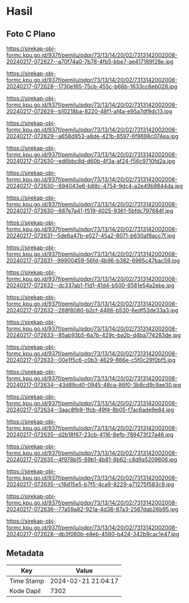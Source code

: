 # Hasil

## Foto C Plano

https://sirekap-obj-formc.kpu.go.id/937f/pemilu/pdpr/73/13/14/20/02/7313142002008-20240217-072627--a70f74a0-7b78-4fb5-bbe7-ae417189f28e.jpg

https://sirekap-obj-formc.kpu.go.id/937f/pemilu/pdpr/73/13/14/20/02/7313142002008-20240217-072628--1730e165-75cb-455c-b66b-1633cc6eb028.jpg

https://sirekap-obj-formc.kpu.go.id/937f/pemilu/pdpr/73/13/14/20/02/7313142002008-20240217-072629--b10218ba-8220-48f1-af4a-e95a7df9dc13.jpg

https://sirekap-obj-formc.kpu.go.id/937f/pemilu/pdpr/73/13/14/20/02/7313142002008-20240217-072629--a658d953-a8de-421b-8597-6f9698c074ea.jpg

https://sirekap-obj-formc.kpu.go.id/937f/pemilu/pdpr/73/13/14/20/02/7313142002008-20240217-072630--ed6bbc8d-d60b-4f3a-af24-f56c9710fd2a.jpg

https://sirekap-obj-formc.kpu.go.id/937f/pemilu/pdpr/73/13/14/20/02/7313142002008-20240217-072630--694043e6-b88c-4754-9dc4-a2e49b9844da.jpg

https://sirekap-obj-formc.kpu.go.id/937f/pemilu/pdpr/73/13/14/20/02/7313142002008-20240217-072630--687e7a41-f519-4025-9361-5bfdc797684f.jpg

https://sirekap-obj-formc.kpu.go.id/937f/pemilu/pdpr/73/13/14/20/02/7313142002008-20240217-072631--5de6a47b-e027-45a2-8071-b630af8acc7f.jpg

https://sirekap-obj-formc.kpu.go.id/937f/pemilu/pdpr/73/13/14/20/02/7313142002008-20240217-072631--99900459-56fd-4b96-b382-6965c47bac59.jpg

https://sirekap-obj-formc.kpu.go.id/937f/pemilu/pdpr/73/13/14/20/02/7313142002008-20240217-072632--dc337ab1-f1d1-41d4-b500-6581e54a2ebe.jpg

https://sirekap-obj-formc.kpu.go.id/937f/pemilu/pdpr/73/13/14/20/02/7313142002008-20240217-072632--268f8080-b2cf-4486-b530-6edf53de33a3.jpg

https://sirekap-obj-formc.kpu.go.id/937f/pemilu/pdpr/73/13/14/20/02/7313142002008-20240217-072633--85ab93b5-6a7b-429c-ba2b-d4ba774283de.jpg

https://sirekap-obj-formc.kpu.go.id/937f/pemilu/pdpr/73/13/14/20/02/7313142002008-20240217-072633--00e1f5c6-c0b3-4629-866e-c5f0c29f0bf5.jpg

https://sirekap-obj-formc.kpu.go.id/937f/pemilu/pdpr/73/13/14/20/02/7313142002008-20240217-072634--43d89cd0-0945-48ca-86f0-3b8cd9c9ae30.jpg

https://sirekap-obj-formc.kpu.go.id/937f/pemilu/pdpr/73/13/14/20/02/7313142002008-20240217-072634--3aac8fb9-1fcb-49f4-8b05-f7ac6ade9e84.jpg

https://sirekap-obj-formc.kpu.go.id/937f/pemilu/pdpr/73/13/14/20/02/7313142002008-20240217-072635--d2b18f87-23cb-4116-8efb-789473f27a46.jpg

https://sirekap-obj-formc.kpu.go.id/937f/pemilu/pdpr/73/13/14/20/02/7313142002008-20240217-072635--4f978b15-89b1-4b81-8b62-c8d9a5209606.jpg

https://sirekap-obj-formc.kpu.go.id/937f/pemilu/pdpr/73/13/14/20/02/7313142002008-20240217-072635--c16d15e5-b7f5-4ca9-8229-a71275f583c9.jpg

https://sirekap-obj-formc.kpu.go.id/937f/pemilu/pdpr/73/13/14/20/02/7313142002008-20240217-072636--77a59a82-921a-4d38-87a3-2567dab26b95.jpg

https://sirekap-obj-formc.kpu.go.id/937f/pemilu/pdpr/73/13/14/20/02/7313142002008-20240217-072628--db3f060b-e8eb-4580-b424-342b9cac1e47.jpg


## Metadata

| Key        | Value               |
| ---------- | ------------------- |
| Time Stamp | 2024-02-21 21:04:17 |
| Kode Dapil | 7302                |



